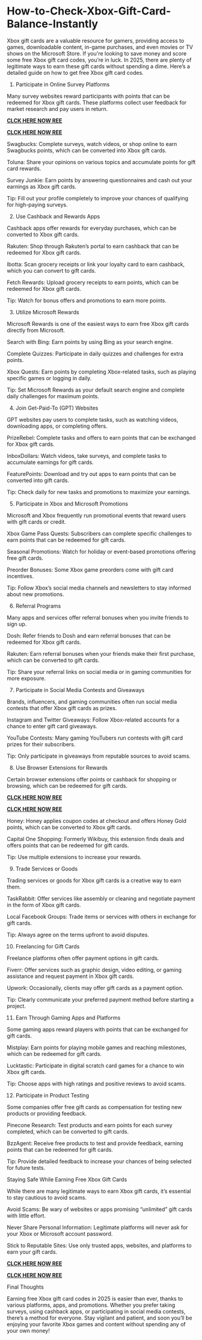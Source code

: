 # How-to-Check-Xbox-Gift-Card-Balance-Instantly
Xbox gift cards are a valuable resource for gamers, providing access to games, downloadable content, in-game purchases, and even movies or TV shows on the Microsoft Store. If you're looking to save money and score some free Xbox gift card codes, you’re in luck. In 2025, there are plenty of legitimate ways to earn these gift cards without spending a dime. Here’s a detailed guide on how to get free Xbox gift card codes.

1. Participate in Online Survey Platforms

Many survey websites reward participants with points that can be redeemed for Xbox gift cards. These platforms collect user feedback for market research and pay users in return.

**[CLCK HERE NOW REE](https://tinyurl.com/xboxgiftcard2025)**

**[CLCK HERE NOW REE](https://tinyurl.com/xboxgiftcard2025)**

Swagbucks: Complete surveys, watch videos, or shop online to earn Swagbucks points, which can be converted into Xbox gift cards.

Toluna: Share your opinions on various topics and accumulate points for gift card rewards.

Survey Junkie: Earn points by answering questionnaires and cash out your earnings as Xbox gift cards.

Tip: Fill out your profile completely to improve your chances of qualifying for high-paying surveys.

2. Use Cashback and Rewards Apps

Cashback apps offer rewards for everyday purchases, which can be converted to Xbox gift cards.

Rakuten: Shop through Rakuten’s portal to earn cashback that can be redeemed for Xbox gift cards.

Ibotta: Scan grocery receipts or link your loyalty card to earn cashback, which you can convert to gift cards.

Fetch Rewards: Upload grocery receipts to earn points, which can be redeemed for Xbox gift cards.

Tip: Watch for bonus offers and promotions to earn more points.

3. Utilize Microsoft Rewards

Microsoft Rewards is one of the easiest ways to earn free Xbox gift cards directly from Microsoft.

Search with Bing: Earn points by using Bing as your search engine.

Complete Quizzes: Participate in daily quizzes and challenges for extra points.

Xbox Quests: Earn points by completing Xbox-related tasks, such as playing specific games or logging in daily.

Tip: Set Microsoft Rewards as your default search engine and complete daily challenges for maximum points.

4. Join Get-Paid-To (GPT) Websites

GPT websites pay users to complete tasks, such as watching videos, downloading apps, or completing offers.

PrizeRebel: Complete tasks and offers to earn points that can be exchanged for Xbox gift cards.

InboxDollars: Watch videos, take surveys, and complete tasks to accumulate earnings for gift cards.

FeaturePoints: Download and try out apps to earn points that can be converted into gift cards.

Tip: Check daily for new tasks and promotions to maximize your earnings.

5. Participate in Xbox and Microsoft Promotions

Microsoft and Xbox frequently run promotional events that reward users with gift cards or credit.

Xbox Game Pass Quests: Subscribers can complete specific challenges to earn points that can be redeemed for gift cards.

Seasonal Promotions: Watch for holiday or event-based promotions offering free gift cards.

Preorder Bonuses: Some Xbox game preorders come with gift card incentives.

Tip: Follow Xbox’s social media channels and newsletters to stay informed about new promotions.

6. Referral Programs

Many apps and services offer referral bonuses when you invite friends to sign up.

Dosh: Refer friends to Dosh and earn referral bonuses that can be redeemed for Xbox gift cards.

Rakuten: Earn referral bonuses when your friends make their first purchase, which can be converted to gift cards.

Tip: Share your referral links on social media or in gaming communities for more exposure.

7. Participate in Social Media Contests and Giveaways

Brands, influencers, and gaming communities often run social media contests that offer Xbox gift cards as prizes.

Instagram and Twitter Giveaways: Follow Xbox-related accounts for a chance to enter gift card giveaways.

YouTube Contests: Many gaming YouTubers run contests with gift card prizes for their subscribers.

Tip: Only participate in giveaways from reputable sources to avoid scams.

8. Use Browser Extensions for Rewards

Certain browser extensions offer points or cashback for shopping or browsing, which can be redeemed for gift cards.

**[CLCK HERE NOW REE](https://tinyurl.com/xboxgiftcard2025)**

**[CLCK HERE NOW REE](https://tinyurl.com/xboxgiftcard2025)**

Honey: Honey applies coupon codes at checkout and offers Honey Gold points, which can be converted to Xbox gift cards.

Capital One Shopping: Formerly Wikibuy, this extension finds deals and offers points that can be redeemed for gift cards.

Tip: Use multiple extensions to increase your rewards.

9. Trade Services or Goods

Trading services or goods for Xbox gift cards is a creative way to earn them.

TaskRabbit: Offer services like assembly or cleaning and negotiate payment in the form of Xbox gift cards.

Local Facebook Groups: Trade items or services with others in exchange for gift cards.

Tip: Always agree on the terms upfront to avoid disputes.

10. Freelancing for Gift Cards

Freelance platforms often offer payment options in gift cards.

Fiverr: Offer services such as graphic design, video editing, or gaming assistance and request payment in Xbox gift cards.

Upwork: Occasionally, clients may offer gift cards as a payment option.

Tip: Clearly communicate your preferred payment method before starting a project.

11. Earn Through Gaming Apps and Platforms

Some gaming apps reward players with points that can be exchanged for gift cards.

Mistplay: Earn points for playing mobile games and reaching milestones, which can be redeemed for gift cards.

Lucktastic: Participate in digital scratch card games for a chance to win Xbox gift cards.

Tip: Choose apps with high ratings and positive reviews to avoid scams.

12. Participate in Product Testing

Some companies offer free gift cards as compensation for testing new products or providing feedback.

Pinecone Research: Test products and earn points for each survey completed, which can be converted to gift cards.

BzzAgent: Receive free products to test and provide feedback, earning points that can be redeemed for gift cards.

Tip: Provide detailed feedback to increase your chances of being selected for future tests.

Staying Safe While Earning Free Xbox Gift Cards

While there are many legitimate ways to earn Xbox gift cards, it’s essential to stay cautious to avoid scams.

Avoid Scams: Be wary of websites or apps promising “unlimited” gift cards with little effort.

Never Share Personal Information: Legitimate platforms will never ask for your Xbox or Microsoft account password.

Stick to Reputable Sites: Use only trusted apps, websites, and platforms to earn your gift cards.

**[CLCK HERE NOW REE](https://tinyurl.com/xboxgiftcard2025)**

**[CLCK HERE NOW REE](https://tinyurl.com/xboxgiftcard2025)**

Final Thoughts

Earning free Xbox gift card codes in 2025 is easier than ever, thanks to various platforms, apps, and promotions. Whether you prefer taking surveys, using cashback apps, or participating in social media contests, there’s a method for everyone. Stay vigilant and patient, and soon you’ll be enjoying your favorite Xbox games and content without spending any of your own money!

